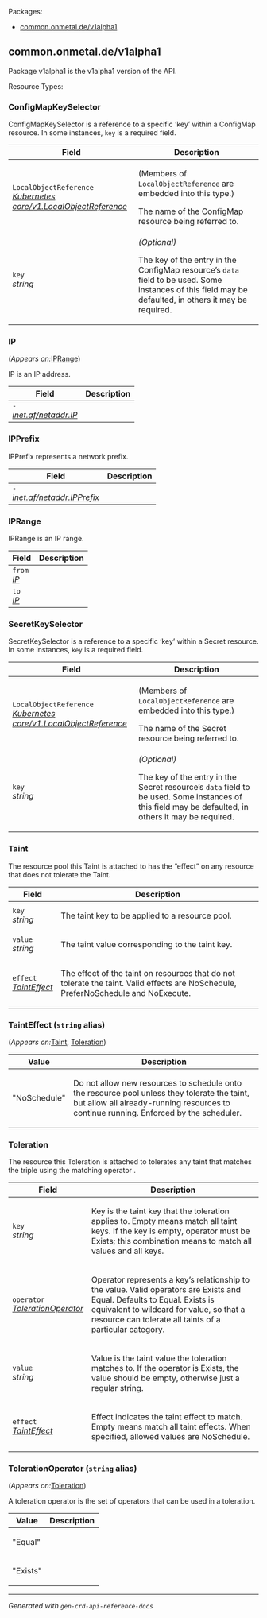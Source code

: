 <p>Packages:</p>
<ul>
<li>
<a href="#common.onmetal.de%2fv1alpha1">common.onmetal.de/v1alpha1</a>
</li>
</ul>
<h2 id="common.onmetal.de/v1alpha1">common.onmetal.de/v1alpha1</h2>
<div>
<p>Package v1alpha1 is the v1alpha1 version of the API.</p>
</div>
Resource Types:
<ul></ul>
<h3 id="common.onmetal.de/v1alpha1.ConfigMapKeySelector">ConfigMapKeySelector
</h3>
<div>
<p>ConfigMapKeySelector is a reference to a specific &lsquo;key&rsquo; within a ConfigMap resource.
In some instances, <code>key</code> is a required field.</p>
</div>
<table>
<thead>
<tr>
<th>Field</th>
<th>Description</th>
</tr>
</thead>
<tbody>
<tr>
<td>
<code>LocalObjectReference</code><br/>
<em>
<a href="https://v1-23.docs.kubernetes.io/docs/reference/generated/kubernetes-api/v1.23/#localobjectreference-v1-core">
Kubernetes core/v1.LocalObjectReference
</a>
</em>
</td>
<td>
<p>
(Members of <code>LocalObjectReference</code> are embedded into this type.)
</p>
<p>The name of the ConfigMap resource being referred to.</p>
</td>
</tr>
<tr>
<td>
<code>key</code><br/>
<em>
string
</em>
</td>
<td>
<em>(Optional)</em>
<p>The key of the entry in the ConfigMap resource&rsquo;s <code>data</code> field to be used.
Some instances of this field may be defaulted, in others it may be
required.</p>
</td>
</tr>
</tbody>
</table>
<h3 id="common.onmetal.de/v1alpha1.IP">IP
</h3>
<p>
(<em>Appears on:</em><a href="#common.onmetal.de/v1alpha1.IPRange">IPRange</a>)
</p>
<div>
<p>IP is an IP address.</p>
</div>
<table>
<thead>
<tr>
<th>Field</th>
<th>Description</th>
</tr>
</thead>
<tbody>
<tr>
<td>
<code>-</code><br/>
<em>
<a href="https://pkg.go.dev/inet.af/netaddr#IP">
inet.af/netaddr.IP
</a>
</em>
</td>
<td>
</td>
</tr>
</tbody>
</table>
<h3 id="common.onmetal.de/v1alpha1.IPPrefix">IPPrefix
</h3>
<div>
<p>IPPrefix represents a network prefix.</p>
</div>
<table>
<thead>
<tr>
<th>Field</th>
<th>Description</th>
</tr>
</thead>
<tbody>
<tr>
<td>
<code>-</code><br/>
<em>
<a href="https://pkg.go.dev/inet.af/netaddr#IP">
inet.af/netaddr.IPPrefix
</a>
</em>
</td>
<td>
</td>
</tr>
</tbody>
</table>
<h3 id="common.onmetal.de/v1alpha1.IPRange">IPRange
</h3>
<div>
<p>IPRange is an IP range.</p>
</div>
<table>
<thead>
<tr>
<th>Field</th>
<th>Description</th>
</tr>
</thead>
<tbody>
<tr>
<td>
<code>from</code><br/>
<em>
<a href="#common.onmetal.de/v1alpha1.IP">
IP
</a>
</em>
</td>
<td>
</td>
</tr>
<tr>
<td>
<code>to</code><br/>
<em>
<a href="#common.onmetal.de/v1alpha1.IP">
IP
</a>
</em>
</td>
<td>
</td>
</tr>
</tbody>
</table>
<h3 id="common.onmetal.de/v1alpha1.SecretKeySelector">SecretKeySelector
</h3>
<div>
<p>SecretKeySelector is a reference to a specific &lsquo;key&rsquo; within a Secret resource.
In some instances, <code>key</code> is a required field.</p>
</div>
<table>
<thead>
<tr>
<th>Field</th>
<th>Description</th>
</tr>
</thead>
<tbody>
<tr>
<td>
<code>LocalObjectReference</code><br/>
<em>
<a href="https://v1-23.docs.kubernetes.io/docs/reference/generated/kubernetes-api/v1.23/#localobjectreference-v1-core">
Kubernetes core/v1.LocalObjectReference
</a>
</em>
</td>
<td>
<p>
(Members of <code>LocalObjectReference</code> are embedded into this type.)
</p>
<p>The name of the Secret resource being referred to.</p>
</td>
</tr>
<tr>
<td>
<code>key</code><br/>
<em>
string
</em>
</td>
<td>
<em>(Optional)</em>
<p>The key of the entry in the Secret resource&rsquo;s <code>data</code> field to be used.
Some instances of this field may be defaulted, in others it may be
required.</p>
</td>
</tr>
</tbody>
</table>
<h3 id="common.onmetal.de/v1alpha1.Taint">Taint
</h3>
<div>
<p>The resource pool this Taint is attached to has the &ldquo;effect&rdquo; on
any resource that does not tolerate the Taint.</p>
</div>
<table>
<thead>
<tr>
<th>Field</th>
<th>Description</th>
</tr>
</thead>
<tbody>
<tr>
<td>
<code>key</code><br/>
<em>
string
</em>
</td>
<td>
<p>The taint key to be applied to a resource pool.</p>
</td>
</tr>
<tr>
<td>
<code>value</code><br/>
<em>
string
</em>
</td>
<td>
<p>The taint value corresponding to the taint key.</p>
</td>
</tr>
<tr>
<td>
<code>effect</code><br/>
<em>
<a href="#common.onmetal.de/v1alpha1.TaintEffect">
TaintEffect
</a>
</em>
</td>
<td>
<p>The effect of the taint on resources
that do not tolerate the taint.
Valid effects are NoSchedule, PreferNoSchedule and NoExecute.</p>
</td>
</tr>
</tbody>
</table>
<h3 id="common.onmetal.de/v1alpha1.TaintEffect">TaintEffect
(<code>string</code> alias)</h3>
<p>
(<em>Appears on:</em><a href="#common.onmetal.de/v1alpha1.Taint">Taint</a>, <a href="#common.onmetal.de/v1alpha1.Toleration">Toleration</a>)
</p>
<div>
</div>
<table>
<thead>
<tr>
<th>Value</th>
<th>Description</th>
</tr>
</thead>
<tbody><tr><td><p>&#34;NoSchedule&#34;</p></td>
<td><p>Do not allow new resources to schedule onto the resource pool unless they tolerate the taint,
but allow all already-running resources to continue running.
Enforced by the scheduler.</p>
</td>
</tr></tbody>
</table>
<h3 id="common.onmetal.de/v1alpha1.Toleration">Toleration
</h3>
<div>
<p>The resource this Toleration is attached to tolerates any taint that matches
the triple <key,value,effect> using the matching operator <operator>.</p>
</div>
<table>
<thead>
<tr>
<th>Field</th>
<th>Description</th>
</tr>
</thead>
<tbody>
<tr>
<td>
<code>key</code><br/>
<em>
string
</em>
</td>
<td>
<p>Key is the taint key that the toleration applies to. Empty means match all taint keys.
If the key is empty, operator must be Exists; this combination means to match all values and all keys.</p>
</td>
</tr>
<tr>
<td>
<code>operator</code><br/>
<em>
<a href="#common.onmetal.de/v1alpha1.TolerationOperator">
TolerationOperator
</a>
</em>
</td>
<td>
<p>Operator represents a key&rsquo;s relationship to the value.
Valid operators are Exists and Equal. Defaults to Equal.
Exists is equivalent to wildcard for value, so that a resource can
tolerate all taints of a particular category.</p>
</td>
</tr>
<tr>
<td>
<code>value</code><br/>
<em>
string
</em>
</td>
<td>
<p>Value is the taint value the toleration matches to.
If the operator is Exists, the value should be empty, otherwise just a regular string.</p>
</td>
</tr>
<tr>
<td>
<code>effect</code><br/>
<em>
<a href="#common.onmetal.de/v1alpha1.TaintEffect">
TaintEffect
</a>
</em>
</td>
<td>
<p>Effect indicates the taint effect to match. Empty means match all taint effects.
When specified, allowed values are NoSchedule.</p>
</td>
</tr>
</tbody>
</table>
<h3 id="common.onmetal.de/v1alpha1.TolerationOperator">TolerationOperator
(<code>string</code> alias)</h3>
<p>
(<em>Appears on:</em><a href="#common.onmetal.de/v1alpha1.Toleration">Toleration</a>)
</p>
<div>
<p>A toleration operator is the set of operators that can be used in a toleration.</p>
</div>
<table>
<thead>
<tr>
<th>Value</th>
<th>Description</th>
</tr>
</thead>
<tbody><tr><td><p>&#34;Equal&#34;</p></td>
<td></td>
</tr><tr><td><p>&#34;Exists&#34;</p></td>
<td></td>
</tr></tbody>
</table>
<hr/>
<p><em>
Generated with <code>gen-crd-api-reference-docs</code>
</em></p>
